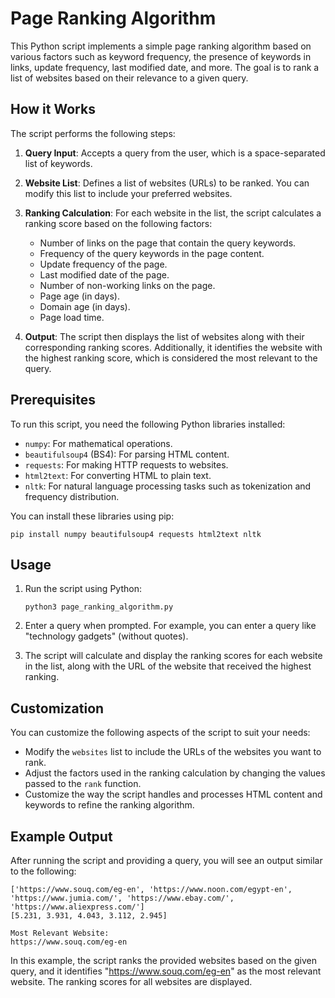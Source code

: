# Page Ranking Algorithm

This Python script implements a simple page ranking algorithm based on various factors such as keyword frequency, the presence of keywords in links, update frequency, last modified date, and more. The goal is to rank a list of websites based on their relevance to a given query.

## How it Works

The script performs the following steps:

1. **Query Input**: Accepts a query from the user, which is a space-separated list of keywords.

2. **Website List**: Defines a list of websites (URLs) to be ranked. You can modify this list to include your preferred websites.

3. **Ranking Calculation**: For each website in the list, the script calculates a ranking score based on the following factors:
   - Number of links on the page that contain the query keywords.
   - Frequency of the query keywords in the page content.
   - Update frequency of the page.
   - Last modified date of the page.
   - Number of non-working links on the page.
   - Page age (in days).
   - Domain age (in days).
   - Page load time.

4. **Output**: The script then displays the list of websites along with their corresponding ranking scores. Additionally, it identifies the website with the highest ranking score, which is considered the most relevant to the query.

## Prerequisites

To run this script, you need the following Python libraries installed:
- `numpy`: For mathematical operations.
- `beautifulsoup4` (BS4): For parsing HTML content.
- `requests`: For making HTTP requests to websites.
- `html2text`: For converting HTML to plain text.
- `nltk`: For natural language processing tasks such as tokenization and frequency distribution.

You can install these libraries using pip:
```
pip install numpy beautifulsoup4 requests html2text nltk
```

## Usage

1. Run the script using Python:
   ```
   python3 page_ranking_algorithm.py
   ```

2. Enter a query when prompted. For example, you can enter a query like "technology gadgets" (without quotes).

3. The script will calculate and display the ranking scores for each website in the list, along with the URL of the website that received the highest ranking.

## Customization

You can customize the following aspects of the script to suit your needs:
- Modify the `websites` list to include the URLs of the websites you want to rank.
- Adjust the factors used in the ranking calculation by changing the values passed to the `rank` function.
- Customize the way the script handles and processes HTML content and keywords to refine the ranking algorithm.

## Example Output

After running the script and providing a query, you will see an output similar to the following:

```
['https://www.souq.com/eg-en', 'https://www.noon.com/egypt-en', 'https://www.jumia.com/', 'https://www.ebay.com/', 'https://www.aliexpress.com/']
[5.231, 3.931, 4.043, 3.112, 2.945]

Most Relevant Website:
https://www.souq.com/eg-en
```

In this example, the script ranks the provided websites based on the given query, and it identifies "https://www.souq.com/eg-en" as the most relevant website. The ranking scores for all websites are displayed.
